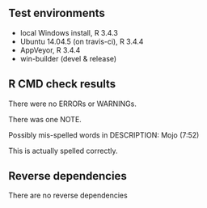 ## Test environments

* local Windows install, R 3.4.3
* Ubuntu 14.04.5 (on travis-ci), R 3.4.4
* AppVeyor, R 3.4.4
* win-builder (devel & release)

## R CMD check results

There were no ERRORs or WARNINGs.

There was one NOTE. 

Possibly mis-spelled words in DESCRIPTION:
  Mojo (7:52)
  
This is actually spelled correctly. 

## Reverse dependencies

There are no reverse dependencies

